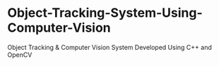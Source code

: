 # Object-Tracking-System-Using-Computer-Vision
Object Tracking &amp; Computer Vision System Developed Using C++ and OpenCV
